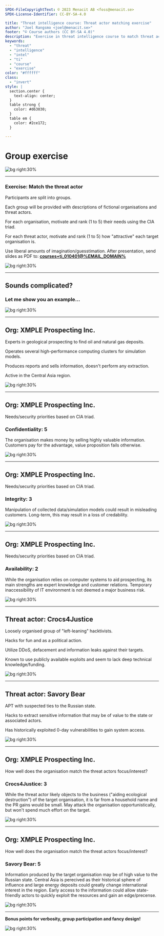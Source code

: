 ```yaml
---
SPDX-FileCopyrightText: © 2023 Menacit AB <foss@menacit.se>
SPDX-License-Identifier: CC-BY-SA-4.0

title: "Threat intelligence course: Threat actor matching exercise"
author: "Joel Rangsmo <joel@menacit.se>"
footer: "© Course authors (CC BY-SA 4.0)"
description: "Exercise in threat intelligence course to match threat actors with targets"
keywords:
  - "threat"
  - "intelligence"
  - "intel"
  - "ti"
  - "course"
  - "exercise"
color: "#ffffff"
class:
  - "invert"
style: |
  section.center {
    text-align: center;
  }
  table strong {
    color: #d63030;
  }
  table em {
    color: #2ce172;
  }

---
```

<!-- _footer: "%ATTRIBUTION_PREFIX% Edenpictures (CC BY 2.0)" -->
# Group exercise

![bg right:30%](images/04-staircase.jpg)

---
<!-- _footer: "%ATTRIBUTION_PREFIX% Edenpictures (CC BY 2.0)" -->
### Exercise: Match the threat actor
Participants are split into groups.  
  
Each group will be provided with descriptions of fictional organisations and threat actors.  

For each organisation, motivate and rank (1 to 5) their needs using the CIA triad.

For each threat actor, motivate and rank (1 to 5) how "attractive" each target organisation is.

Use liberal amounts of imagination/guesstimation. After presentation, send slides as PDF to:
**[courses+ti_010401@%EMAIL_DOMAIN%](mailto:courses+ti_010401@%EMAIL_DOMAIN%)**

![bg right:30%](images/04-staircase.jpg)

---
<!-- _footer: "%ATTRIBUTION_PREFIX% Edenpictures (CC BY 2.0)" -->
## Sounds complicated? 
### Let me show you an example...

![bg right:30%](images/04-staircase.jpg)

---
<!-- _footer: "%ATTRIBUTION_PREFIX% Pyntofmyld (CC BY 2.0)" -->
## Org: XMPLE Prospecting Inc.
Experts in geological prospecting to find oil and natural gas deposits.  

Operates several high-performance computing clusters for simulation models.

Produces reports and sells information, doesn't perform any extraction.

Active in the Central Asia region.

![bg right:30%](images/04-bubbles.jpg)

---
<!-- _footer: "%ATTRIBUTION_PREFIX% Pyntofmyld (CC BY 2.0)" -->
## Org: XMPLE Prospecting Inc.
Needs/security priorities based on CIA triad.

### Confidentiality: 5
The organisation makes money by selling highly valuable information.
Customers pay for the advantage, value proposition fails otherwise.

![bg right:30%](images/04-bubbles.jpg)

---
<!-- _footer: "%ATTRIBUTION_PREFIX% Pyntofmyld (CC BY 2.0)" -->
## Org: XMPLE Prospecting Inc.
Needs/security priorities based on CIA triad.

### Integrity: 3
Manipulation of collected data/simulation models could result in misleading customers.
Long-term, this may result in a loss of credability.

![bg right:30%](images/04-bubbles.jpg)

---
<!-- _footer: "%ATTRIBUTION_PREFIX% Pyntofmyld (CC BY 2.0)" -->
## Org: XMPLE Prospecting Inc.
Needs/security priorities based on CIA triad.

### Availability: 2
While the organisation relies on computer systems to aid prospecting,
its main strengths are expert knowledge and customer relations.
Temporary inaccessibility of IT environment is not deemed a major business risk.

![bg right:30%](images/04-bubbles.jpg)

---
<!-- _footer: "%ATTRIBUTION_PREFIX% Edenpictures (CC BY 2.0)" -->
## Threat actor: Crocs4Justice
Loosely organised group of "left-leaning" hacktivists.  

Hacks for fun and as a political action.

Utilize DDoS, defacement and information leaks against their targets.  

Known to use publicly available exploits and seem to lack deep technical knowledge/funding.

![bg right:30%](images/04-croco.jpg)

---
<!-- _footer: "%ATTRIBUTION_PREFIX% William Warby (CC BY 2.0)" -->
## Threat actor: Savory Bear
APT with suspected ties to the Russian state.  

Hacks to extract sensitive information that may be of value to the state or associated actors.  

Has historically exploited 0-day vulnerabilities to gain system access.

![bg right:30%](images/04-bear.jpg)

---
<!-- _footer: "%ATTRIBUTION_PREFIX% Pyntofmyld (CC BY 2.0)" -->
## Org: XMPLE Prospecting Inc.
How well does the organisation match the threat actors focus/interest?

### Crocs4Justice: 3
While the threat actor likely objects to the business ("aiding ecological destruction") of
the target organisation, it is far from a household name and the PR gains would be small.
May attack the organisation opportunistically, but won't spend much effort on the target.

![bg right:30%](images/04-bubbles.jpg)

---
<!-- _footer: "%ATTRIBUTION_PREFIX% Pyntofmyld (CC BY 2.0)" -->
## Org: XMPLE Prospecting Inc.
How well does the organisation match the threat actors focus/interest?

### Savory Bear: 5
Information produced by the target organisation may be of high value to the Russian state.
Central Asia is perecived as their historical sphere of influence and large energy deposits
could greatly change international interest in the region. Early access to the information
could allow state-friendly actors to quickly exploit the resources and gain an edge/precense.

![bg right:30%](images/04-bubbles.jpg)

---
<!-- _footer: "%ATTRIBUTION_PREFIX% Edenpictures (CC BY 2.0)" -->
**Bonus points for verbosity, group participation and fancy design!**

![bg right:30%](images/04-staircase.jpg)

